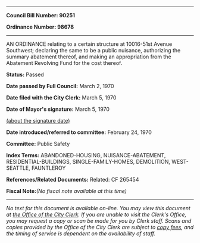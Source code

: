 

********

**Council Bill Number: 90251**
   
**Ordinance Number: 98678**
********

 AN ORDINANCE relating to a certain structure at 10016-51st Avenue Southwest; declaring the same to be a public nuisance, authorizing the summary abatement thereof, and making an appropriation from the Abatement Revolving Fund for the cost thereof.

**Status:** Passed
   
**Date passed by Full Council:** March 2, 1970
   
**Date filed with the City Clerk:** March 5, 1970
   
**Date of Mayor's signature:** March 5, 1970
   
[(about the signature date)](/~public/approvaldate.htm)
   
   
   
**Date introduced/referred to committee:** February 24, 1970
   
**Committee:** Public Safety
   
   
**Index Terms:** ABANDONED-HOUSING, NUISANCE-ABATEMENT, RESIDENTIAL-BUILDINGS, SINGLE-FAMILY-HOMES, DEMOLITION, WEST-SEATTLE, FAUNTLEROY

**References/Related Documents:** Related: CF 265454

**Fiscal Note:**_(No fiscal note available at this time)_
********

_No text for this document is available on-line. You may view this document at [the Office of the City Clerk](http://www.seattle.gov/leg/clerk/contactUs.htm). If you are unable to visit the Clerk's Office, you may request a copy or scan be made for you by Clerk staff. Scans and copies provided by the Office of the City Clerk are subject to [copy fees](http://clerk.seattle.gov/~public/clerkfees.htm), and the timing of service is dependent on the availability of staff._

